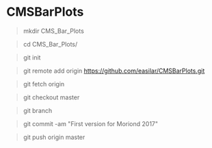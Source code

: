 # CMSBarPlots
> mkdir CMS_Bar_Plots

> cd CMS_Bar_Plots/

> git init

> git remote add origin https://github.com/easilar/CMSBarPlots.git

> git fetch origin

> git checkout master

> git branch

> git commit -am "First version for Moriond 2017"

> git push origin master

